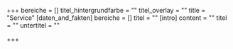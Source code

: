 +++
bereiche = []
titel_hintergrundfarbe = ""
titel_overlay = ""
title = "Service"
[daten_and_fakten]
bereiche = []
titel = ""
[intro]
content = ""
titel = ""
untertitel = ""

+++
